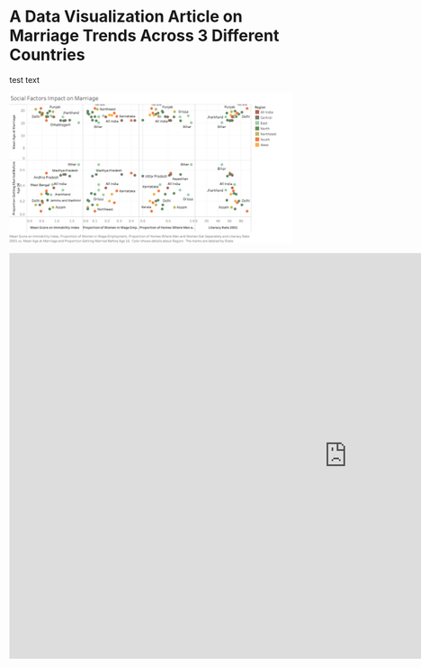 # A Data Visualization Article on Marriage Trends Across 3 Different Countries

test text 

![](India_marriage.png)

<iframe seamless frameborder="0" src="https://public.tableau.com/views/Global_marriage/Sheet1?:embed=true&:showVizHome=no" width = '1200' height = '720' scrolling='yes' ></iframe>    
